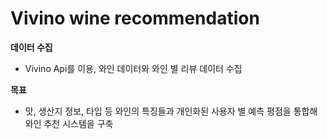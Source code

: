 # Vivino wine recommendation

**데이터 수집**
 - Vivino Api를 이용, 와인 데이터와 와인 별 리뷰 데이터 수집

**목표**
 - 맛, 생산지 정보, 타입 등 와인의 특징들과 개인화된 사용자 별 예측 평점을 통합해 와인 추천 시스템을 구축


